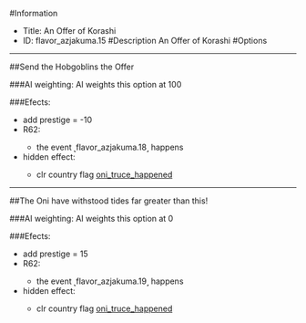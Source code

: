 #Information
 - Title: An Offer of Korashi
 - ID: flavor_azjakuma.15
#Description
An Offer of Korashi
#Options

___
##Send the Hobgoblins the Offer

###AI weighting:
AI weights this option at 100


###Efects:<ul><li>add prestige = -10</li><li>R62:</li><ul><li>the event ˻flavor_azjakuma.18˼ happens</li></ul><li>hidden effect:</li><ul><li>clr country flag [oni_truce_happened](../flags/oni_truce_happened.md)</li></ul></ul>

___
##The Oni have withstood tides far greater than this!

###AI weighting:
AI weights this option at 0


###Efects:<ul><li>add prestige = 15</li><li>R62:</li><ul><li>the event ˻flavor_azjakuma.19˼ happens</li></ul><li>hidden effect:</li><ul><li>clr country flag [oni_truce_happened](../flags/oni_truce_happened.md)</li></ul></ul>
